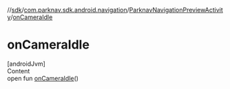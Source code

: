 //[sdk](../../../index.md)/[com.parknav.sdk.android.navigation](../index.md)/[ParknavNavigationPreviewActivity](index.md)/[onCameraIdle](on-camera-idle.md)



# onCameraIdle  
[androidJvm]  
Content  
open fun [onCameraIdle](on-camera-idle.md)()  



